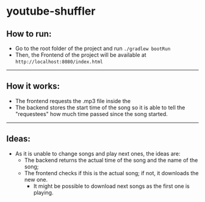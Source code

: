 # youtube-shuffler

## How to run:
- Go to the root folder of the project and run `./gradlew bootRun`
- Then, the Frontend of the project will be available at `http://localhost:8080/index.html`

---

## How it works:
- The frontend requests the .mp3 file inside the <audio> tag. As it is available, the frontend requests the backend the current time of the song and sets it in the <audio> element.
- The backend stores the start time of the song so it is able to tell the "requestees" how much time passed since the song started.
  
---

## Ideas:
- As it is unable to change songs and play next ones, the ideas are:
  - The backend returns the actual time of the song and the name of the song;
  - The frontend checks if this is the actual song; if not, it downloads the new one.
    - It might be possible to download next songs as the first one is playing.
